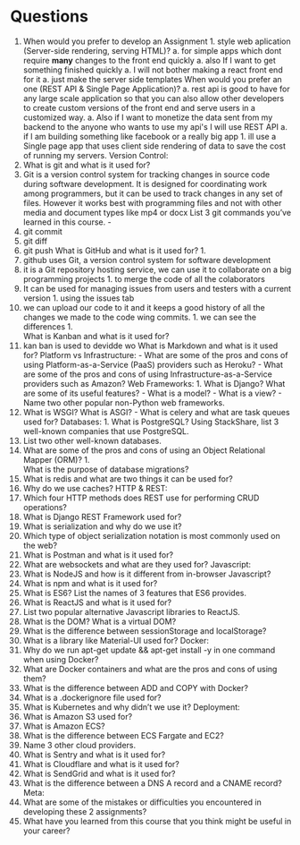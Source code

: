# Questions
1. When would you prefer to develop an Assignment 1.  style web aplication (Server-side rendering, serving HTML)? 
a. for simple apps which dont require **many** changes to the front end quickly
a.   also If I want to get something finished quickly 
a.  I will not bother making a react front end for it 
a.  just make the server side templates 
  When would you prefer an  one (REST API & Single Page Application)?
 a.  rest api is good to have for any large scale application so that you can also allow other developers to create custom versions of the front end and serve users in a customized way.
 a.  Also if I want to monetize the data sent from my backend to the anyone who wants to use my api's I will use REST API
 a.  if I am building something like facebook or a really big app 1.  ill use a Single page app that uses client side rendering of data to save the cost of running my servers.
 Version Control: 
 1.  What is git and what is it used for? 
 1.   Git  is a version control system for tracking changes in source code during software development. It is designed for coordinating work among programmers, but it can be used to track changes in any set of files. However it works best with programming files and not with other media and document types like mp4 or docx 
 List 3 git commands you’ve learned in this course. -
 1.  git commit
 1.  git diff
 1.  git push
 What is GitHub and what is it used for? 1.  
 1.  github uses Git, a version control system for software development 
 1.  it is a Git repository hosting service, we can use it to collaborate on a big programming projects 1.  to merge the code of all the colaborators 
 1.  It can be used for managing issues from users and testers with a current version 1.  using the issues tab
 1.  we  can upload our code to it and it keeps a good history of all the changes we made to the code wing commits. 1.  we can see the differences 1.   
  What is Kanban and what is it used for? 
 1.  kan ban is used to devidde wo
 What is Markdown and what is it used for?
 Platform vs Infrastructure: -
  What are some of the pros and cons of using Platform-as-a-Service (PaaS) providers such as Heroku? -
 What are some of the pros and cons of using Infrastructure-as-a-Service providers such as Amazon?
  Web Frameworks: 1.  What is Django?
 What are some of its useful features? -
 What is a model? -
 What is a view? -
  Name two other popular non-Python web frameworks. 
1.  What is WSGI? What is ASGI? -
  What is celery and what are task queues used for?
 Databases: 1.  What is PostgreSQL?
  Using StackShare, list 3 well-known companies that use PostgreSQL. 
1.  List two other well-known databases.
 1.  What are some of the pros and cons of using an Object Relational Mapper (ORM)? 1.  
 What is the purpose of database migrations?
1.  What is redis and what are two things it can be used for?
1.  Why do we use caches? HTTP & REST: 
1.  Which four HTTP methods does REST use for performing CRUD operations?
1.  What is Django REST Framework used for?
1.  What is serialization and why do we use it?
1.  Which type of object serialization notation is most commonly used on the web?
1.  What is Postman and what is it used for?
1.  What are websockets and what are they used for? Javascript: 
1.  What is NodeJS and how is it different from in-browser Javascript?
1.  What is npm and what is it used for?
1.  What is ES6? List the names of 3 features that ES6 provides.
1.  What is ReactJS and what is it used for?
1.  List two popular alternative Javascript libraries to ReactJS. 
1.  What is the DOM? What is a virtual DOM?
1.  What is the difference between sessionStorage and localStorage? 
1.  What is a library like Material-UI used for? Docker: 
1.  Why do we run apt-get update && apt-get install -y in one command when using Docker? 
1.  What are Docker containers and what are the pros and cons of using them?
1.  What is the difference between ADD and COPY with Docker?
1.  What is a .dockerignore file used for?
1.  What is Kubernetes and why didn’t we use it? 
  Deployment: 
1.  What is Amazon S3 used for? 
1.  What is Amazon ECS? 
1.  What is the difference between ECS Fargate and EC2? 
1.  Name 3 other cloud providers. 
1.  What is Sentry and what is it used for? 
1.  What is Cloudflare and what is it used for? 
1.  What is SendGrid and what is it used for? 
1.  What is the difference between a DNS A record and a CNAME record?
  Meta: 
1.  What are some of the mistakes or difficulties you encountered in developing these 2 assignments? 
1.  What have you learned from this course that you think might be useful in your career?
